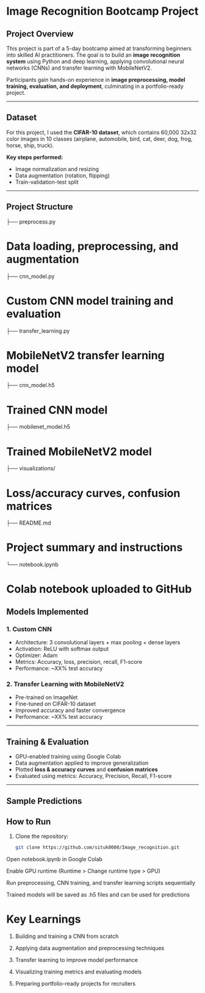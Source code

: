 # Image Recognition Bootcamp Project

## Project Overview
This project is part of a 5-day bootcamp aimed at transforming beginners into skilled AI practitioners. The goal is to build an **image recognition system** using Python and deep learning, applying convolutional neural networks (CNNs) and transfer learning with MobileNetV2. 

Participants gain hands-on experience in **image preprocessing, model training, evaluation, and deployment**, culminating in a portfolio-ready project.

---

## Dataset
For this project, I used the **CIFAR-10 dataset**, which contains 60,000 32x32 color images in 10 classes (airplane, automobile, bird, cat, deer, dog, frog, horse, ship, truck).  

**Key steps performed:**
- Image normalization and resizing  
- Data augmentation (rotation, flipping)  
- Train-validation-test split  

---

## Project Structure

├── preprocess.py 
# Data loading, preprocessing, and augmentation
├── cnn_model.py 
# Custom CNN model training and evaluation
├── transfer_learning.py
# MobileNetV2 transfer learning model
├── cnn_model.h5 
# Trained CNN model
├── mobilenet_model.h5
# Trained MobileNetV2 model
├── visualizations/
# Loss/accuracy curves, confusion matrices
├── README.md
# Project summary and instructions
└── notebook.ipynb 
# Colab notebook uploaded to GitHub

## Models Implemented

### 1. Custom CNN
- Architecture: 3 convolutional layers + max pooling + dense layers  
- Activation: ReLU with softmax output  
- Optimizer: Adam  
- Metrics: Accuracy, loss, precision, recall, F1-score  
- Performance: ~XX% test accuracy  

### 2. Transfer Learning with MobileNetV2
- Pre-trained on ImageNet  
- Fine-tuned on CIFAR-10 dataset  
- Improved accuracy and faster convergence  
- Performance: ~XX% test accuracy  

---

## Training & Evaluation
- GPU-enabled training using Google Colab  
- Data augmentation applied to improve generalization  
- Plotted **loss & accuracy curves** and **confusion matrices**  
- Evaluated using metrics: Accuracy, Precision, Recall, F1-score  

---

## Sample Predictions

## How to Run
1. Clone the repository:  
   ```bash
   git clone https://github.com/situk0000/Image_recognition.git
Open notebook.ipynb in Google Colab

Enable GPU runtime (Runtime > Change runtime type > GPU)

Run preprocessing, CNN training, and transfer learning scripts sequentially

Trained models will be saved as .h5 files and can be used for predictions

# Key Learnings

1) Building and training a CNN from scratch

2) Applying data augmentation and preprocessing techniques

3) Transfer learning to improve model performance

4) Visualizing training metrics and evaluating models

5) Preparing portfolio-ready projects for recruiters
